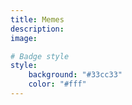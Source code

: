 ```yaml
---
title: Memes
description:
image:

# Badge style
style:
    background: "#33cc33"
    color: "#fff"
---
```

